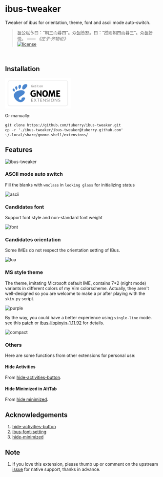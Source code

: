 # ibus-tweaker
Tweaker of ibus for orientation, theme, font and ascii mode auto-switch.
> 狙公赋芧曰：“朝三而暮四”。众狙皆怒。曰：“然则朝四而暮三”。众狙皆悦。 —— *《庄子·齐物论》*<br>
[![license]](/LICENSE)

</br>

## Installation
[<img src="https://raw.githubusercontent.com/andyholmes/gnome-shell-extensions-badge/master/get-it-on-ego.svg?sanitize=true" alt="Get it on GNOME Extensions" height="100" align="middle">][EGO]

Or manually:
```shell
git clone https://github.com/tuberry/ibus-tweaker.git
cp -r './ibus-tweaker/ibus-tweaker@tuberry.github.com' ~/.local/share/gnome-shell/extensions/
```

## Features

![ibus-tweaker](https://user-images.githubusercontent.com/17917040/86506643-e1299700-be03-11ea-88e8-5f3818fdf23b.png)

### ASCII mode auto switch

Fill the blanks with `wmclass` in `looking glass` for initializing status

![ascii](https://user-images.githubusercontent.com/17917040/80308786-70626f00-8803-11ea-8bbc-13d49efe4b4a.png)

### Candidates font
Support font style and non-standard font weight

![font](https://user-images.githubusercontent.com/17917040/86506736-e76c4300-be04-11ea-866a-216b558bca93.png)

### Candidates orientation
Some IMEs do not respect the orientation setting of IBus.

![lua](https://user-images.githubusercontent.com/17917040/86506816-9a3ca100-be05-11ea-8db7-f9b0f02b29d8.png)

### MS style theme
The theme, imitating Microsoft default IME, contains 7*2 (night mode) variants in different colors of my Vim colorscheme.
Actually, they aren't well-designed so you are welcome to make a pr after playing with the `skin.py` script.

![purple](https://user-images.githubusercontent.com/17917040/86507017-5e0a4000-be07-11ea-92e2-ad5dc0c285f0.png)

By the way, you could have a better experience using `single-line` mode. see this [patch](https://github.com/rime/ibus-rime/pull/102) or [ibus-libpinyin-1.11.92](https://github.com/libpinyin/ibus-libpinyin/releases/tag/1.11.92) for details.

![compact](https://user-images.githubusercontent.com/17917040/86770514-62db2800-c083-11ea-966c-481546d01c12.png)

### Others
Here are some functions from other extensions for personal use:
#### Hide Activities
From [hide-activities-button](https://extensions.gnome.org/extension/1128/hide-activities-button/).

#### Hide Minimized in AltTab
From [hide minimized](https://extensions.gnome.org/extension/2639/hide-minimized/).

## Acknowledgements

1. [hide-activities-button](https://extensions.gnome.org/extension/1128/hide-activities-button/)
2. [ibus-font-setting](https://extensions.gnome.org/extension/1121/ibus-font-setting/)
3. [hide-minimized](https://extensions.gnome.org/extension/2639/hide-minimized/)

## Note
1. If you love this extension, please thumb up or comment on the upstream [issue](https://github.com/ibus/ibus/issues/1679) for native support, thanks in advance.

[EGO]:https://extensions.gnome.org/extension/2820/ibus-tweaker/
[license]:https://img.shields.io/badge/license-GPLv3-green.svg
